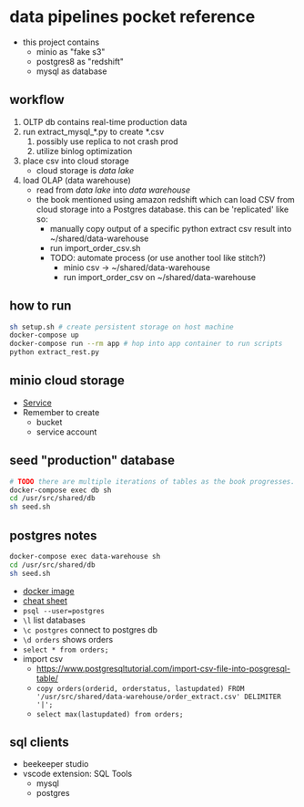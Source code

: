# data pipelines pocket reference
- this project contains
  - minio as "fake s3"
  - postgres8 as "redshift"
  - mysql as database

## workflow
1. OLTP db contains real-time production data
2. run extract_mysql_*.py to create *.csv
   1. possibly use replica to not crash prod
   2. utilize binlog optimization
3. place csv into cloud storage 
   - cloud storage is _data lake_
4. load OLAP (data warehouse)
   - read from _data lake_ into _data warehouse_
   - the book mentioned using amazon redshift which can load CSV from cloud storage into a Postgres database. this can be 'replicated' like so:
     - manually copy output of a specific python extract csv result into ~/shared/data-warehouse
     - run import_order_csv.sh
     - TODO: automate process (or use another tool like stitch?)
       - minio csv -> ~/shared/data-warehouse
       - run import_order_csv on ~/shared/data-warehouse


## how to run
```bash
sh setup.sh # create persistent storage on host machine
docker-compose up 
docker-compose run --rm app # hop into app container to run scripts
python extract_rest.py
```

## minio cloud storage
- [Service](http://localhost:9001/)
- Remember to create 
  - bucket
  - service account


## seed "production" database 
```bash
# TODO there are multiple iterations of tables as the book progresses. use the command in seed.sh to use the correct one
docker-compose exec db sh
cd /usr/src/shared/db
sh seed.sh
```

## postgres notes
```bash
docker-compose exec data-warehouse sh
cd /usr/src/shared/db
sh seed.sh
```
- [docker image](https://hub.docker.com/_/postgres)
- [cheat sheet](https://gist.github.com/Kartones/dd3ff5ec5ea238d4c546)
- `psql --user=postgres`
- `\l` list databases
- `\c postgres` connect to postgres db
- `\d orders` shows orders
- `select * from orders;`
- import csv
  - https://www.postgresqltutorial.com/import-csv-file-into-posgresql-table/
  - `copy orders(orderid, orderstatus, lastupdated) FROM '/usr/src/shared/data-warehouse/order_extract.csv' DELIMITER '|';`
  - `select max(lastupdated) from orders;`


## sql clients
- beekeeper studio
- vscode extension: SQL Tools 
  - mysql
  - postgres